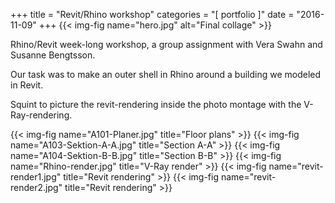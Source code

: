 +++
title = "Revit/Rhino workshop"
categories = "[ portfolio ]"
date = "2016-11-09"
+++
{{< img-fig name="hero.jpg" alt="Final collage" >}}

Rhino/Revit week-long workshop, a group assignment with Vera Swahn and Susanne Bengtsson.

Our task was to make an outer shell in Rhino around a building we modeled in Revit.

Squint to picture the revit-rendering inside the photo montage with the V-Ray-rendering.

{{< img-fig name="A101-Planer.jpg" title="Floor plans" >}}
{{< img-fig name="A103-Sektion-A-A.jpg" title="Section A-A" >}}
{{< img-fig name="A104-Sektion-B-B.jpg" title="Section B-B" >}}
{{< img-fig name="Rhino-render.jpg" title="V-Ray render" >}}
{{< img-fig name="revit-render1.jpg" title="Revit rendering" >}}
{{< img-fig name="revit-render2.jpg" title="Revit rendering" >}}

